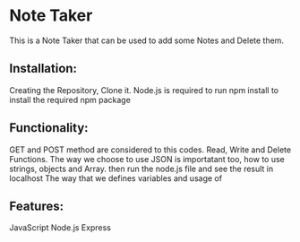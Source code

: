 # Note Taker 

This is a Note Taker that can be used to add some Notes and Delete them.

## Installation:

Creating the Repository, Clone it.
Node.js is required to run 
npm install to install the required npm package

## Functionality:

GET and POST method are considered to this codes. 
Read, Write and Delete Functions.
The way we choose to use JSON is importatant too, how to use strings, objects and Array.
then run the node.js file and see the result in localhost
The way that we defines variables and usage of 

## Features:

JavaScript
Node.js
Express